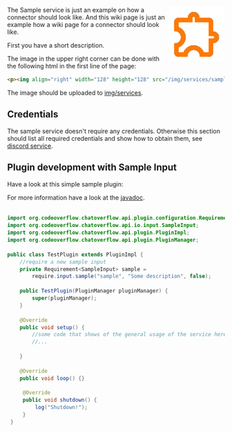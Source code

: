 <p><img align="right" width="128" height="128" src="/img/services/sample-material-icon.png"></p>

The Sample service is just an example on how a connector should look like.
And this wiki page is just an example how a wiki page for a connector should look like.

First you have a short description.

The image in the upper right corner can be done with the following html in the first line of the page:
```html
<p><img align="right" width="128" height="128" src="/img/services/sample-material-icon.png"></p>
```
The image should be uploaded to [img/services](https://github.com/codeoverflow-org/chatoverflow-wiki/tree/master/img/services).

## Credentials

The sample service doesn't require any credentials.
Otherwise this section should list all required credentials and show how to obtain them, see [discord service](Discord.md).

## Plugin development with Sample Input
Have a look at this simple sample plugin:

For more information have a look at the [javadoc](http://docs.codeoverflow.org/chatoverflow-api/org/codeoverflow/chatoverflow/api/io/input/SampleInput.html).
```java

import org.codeoverflow.chatoverflow.api.plugin.configuration.Requirement;
import org.codeoverflow.chatoverflow.api.io.input.SampleInput;
import org.codeoverflow.chatoverflow.api.plugin.PluginImpl;
import org.codeoverflow.chatoverflow.api.plugin.PluginManager;

public class TestPlugin extends PluginImpl {
    //require a new sample input
    private Requirement<SampleInput> sample = 
        require.input.sample("sample", "Some description", false);
    
    public TestPlugin(PluginManager pluginManager) {
        super(pluginManager);
    }
    
    @Override
    public void setup() {
        //some code that shows of the general usage of the service here
        //...

    }
    
    @Override
    public void loop() {}
     
     @Override 
     public void shutdown() {
         log("Shutdown!");
     }
 }
```